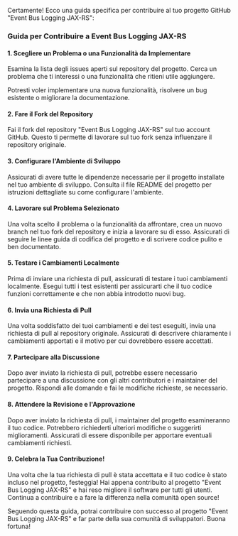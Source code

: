 Certamente! Ecco una guida specifica per contribuire al tuo progetto GitHub "Event Bus Logging JAX-RS":

### Guida per Contribuire a Event Bus Logging JAX-RS

#### 1. **Scegliere un Problema o una Funzionalità da Implementare**

Esamina la lista degli issues aperti sul repository del progetto. Cerca un 
problema che ti interessi o una funzionalità che ritieni utile aggiungere. 

Potresti voler implementare una nuova funzionalità, risolvere un bug 
esistente o migliorare la documentazione.

#### 2. **Fare il Fork del Repository**

Fai il fork del repository "Event Bus Logging JAX-RS" sul tuo account GitHub. 
Questo ti permette di lavorare sul tuo fork senza influenzare il repository originale.

#### 3. **Configurare l'Ambiente di Sviluppo**

Assicurati di avere tutte le dipendenze necessarie per il progetto installate 
nel tuo ambiente di sviluppo. Consulta il file README del progetto per istruzioni 
dettagliate su come configurare l'ambiente.

#### 4. **Lavorare sul Problema Selezionato**

Una volta scelto il problema o la funzionalità da affrontare, crea un nuovo 
branch nel tuo fork del repository e inizia a lavorare su di esso. 
Assicurati di seguire le linee guida di codifica del progetto e di scrivere 
codice pulito e ben documentato.

#### 5. **Testare i Cambiamenti Localmente**

Prima di inviare una richiesta di pull, assicurati di testare i tuoi cambiamenti 
localmente. Esegui tutti i test esistenti per assicurarti che il tuo codice 
funzioni correttamente e che non abbia introdotto nuovi bug.

#### 6. **Invia una Richiesta di Pull**

Una volta soddisfatto dei tuoi cambiamenti e dei test eseguiti, invia una richiesta 
di pull al repository originale. Assicurati di descrivere chiaramente i cambiamenti 
apportati e il motivo per cui dovrebbero essere accettati.

#### 7. **Partecipare alla Discussione**

Dopo aver inviato la richiesta di pull, potrebbe essere necessario partecipare a 
una discussione con gli altri contributori e i maintainer del progetto. 
Rispondi alle domande e fai le modifiche richieste, se necessario.

#### 8. **Attendere la Revisione e l'Approvazione**

Dopo aver inviato la richiesta di pull, i maintainer del progetto esamineranno 
il tuo codice. Potrebbero richiederti ulteriori modifiche o suggerirti miglioramenti. 
Assicurati di essere disponibile per apportare eventuali cambiamenti richiesti.

#### 9. **Celebra la Tua Contribuzione!**

Una volta che la tua richiesta di pull è stata accettata e il tuo codice è stato 
incluso nel progetto, festeggia! Hai appena contribuito al progetto 
"Event Bus Logging JAX-RS" e hai reso migliore il software per tutti gli utenti. 
Continua a contribuire e a fare la differenza nella comunità open source!

Seguendo questa guida, potrai contribuire con successo al progetto 
"Event Bus Logging JAX-RS" e far parte della sua comunità di sviluppatori. 
Buona fortuna!